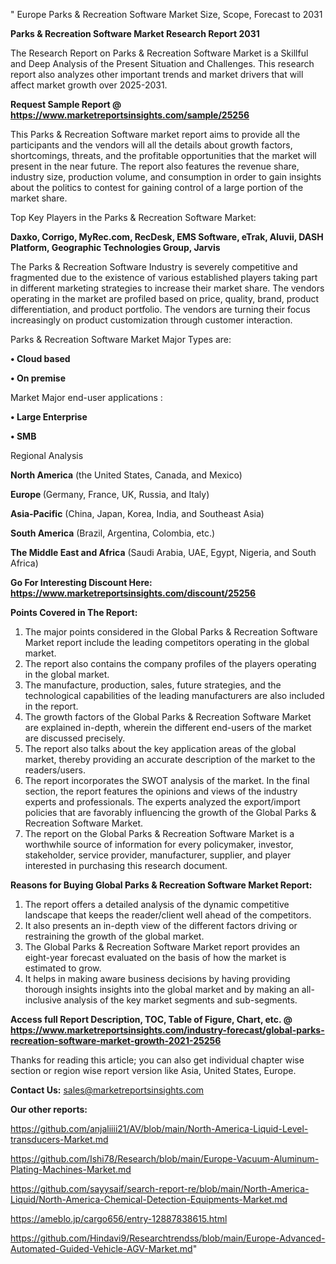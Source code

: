 " Europe Parks & Recreation Software Market Size, Scope, Forecast to 2031

<strong>Parks & Recreation Software Market Research Report 2031</strong>

The Research Report on Parks & Recreation Software Market is a Skillful and Deep Analysis of the Present Situation and Challenges. This research report also analyzes other important trends and market drivers that will affect market growth over 2025-2031.

<strong>Request Sample Report @ <a href=https://www.marketreportsinsights.com/sample/25256>https://www.marketreportsinsights.com/sample/25256</a></strong>

This Parks & Recreation Software market report aims to provide all the participants and the vendors will all the details about growth factors, shortcomings, threats, and the profitable opportunities that the market will present in the near future. The report also features the revenue share, industry size, production volume, and consumption in order to gain insights about the politics to contest for gaining control of a large portion of the market share.

Top Key Players in the Parks & Recreation Software Market:

<strong>Daxko, Corrigo, MyRec.com, RecDesk, EMS Software, eTrak, Aluvii, DASH Platform, Geographic Technologies Group, Jarvis</strong>

The Parks & Recreation Software Industry is severely competitive and fragmented due to the existence of various established players taking part in different marketing strategies to increase their market share. The vendors operating in the market are profiled based on price, quality, brand, product differentiation, and product portfolio. The vendors are turning their focus increasingly on product customization through customer interaction.

Parks & Recreation Software Market Major Types are:

<strong>• Cloud based

• On premise</strong>

Market Major end-user applications :

<strong>• Large Enterprise

• SMB</strong>

Regional Analysis

</u><strong><b>North America</b></strong> (the United States, Canada, and Mexico)

<strong><b>Europe </b></strong>(Germany, France, UK, Russia, and Italy)

<strong><b>Asia-Pacific</b></strong> (China, Japan, Korea, India, and Southeast Asia)

<strong><b>South America</b></strong> (Brazil, Argentina, Colombia, etc.)

<strong><b>The Middle East and Africa</b></strong> (Saudi Arabia, UAE, Egypt, Nigeria, and South Africa)

<strong>Go For Interesting Discount Here: <a href=https://www.marketreportsinsights.com/discount/25256>https://www.marketreportsinsights.com/discount/25256</a></strong>

<strong>Points Covered in The Report:</strong>
<ol>
  <li>The major points considered in the Global Parks & Recreation Software Market report include the leading competitors operating in the global market.</li>
  <li>The report also contains the company profiles of the players operating in the global market.</li>
  <li>The manufacture, production, sales, future strategies, and the technological capabilities of the leading manufacturers are also included in the report.</li>
  <li>The growth factors of the Global Parks & Recreation Software Market are explained in-depth, wherein the different end-users of the market are discussed precisely.</li>
  <li>The report also talks about the key application areas of the global market, thereby providing an accurate description of the market to the readers/users.</li>
  <li>The report incorporates the SWOT analysis of the market. In the final section, the report features the opinions and views of the industry experts and professionals. The experts analyzed the export/import policies that are favorably influencing the growth of the Global Parks & Recreation Software Market.</li>
  <li>The report on the Global Parks & Recreation Software Market is a worthwhile source of information for every policymaker, investor, stakeholder, service provider, manufacturer, supplier, and player interested in purchasing this research document.</li>
</ol>
<strong>Reasons for Buying Global Parks & Recreation Software Market Report:</strong>

<ol>
  <li>The report offers a detailed analysis of the dynamic competitive landscape that keeps the reader/client well ahead of the competitors.</li>
  <li>It also presents an in-depth view of the different factors driving or restraining the growth of the global market.</li>
  <li>The Global Parks & Recreation Software Market report provides an eight-year forecast evaluated on the basis of how the market is estimated to grow.</li>
  <li>It helps in making aware business decisions by having providing thorough insights insights into the global market and by making an all-inclusive analysis of the key market segments and sub-segments.</li>
</ol>
<strong>Access full Report Description, TOC, Table of Figure, Chart, etc. @ <a href=https://www.marketreportsinsights.com/industry-forecast/global-parks-recreation-software-market-growth-2021-25256>https://www.marketreportsinsights.com/industry-forecast/global-parks-recreation-software-market-growth-2021-25256</a></strong>


Thanks for reading this article; you can also get individual chapter wise section or region wise report version like Asia, United States, Europe.

<strong>Contact Us:</strong>
sales@marketreportsinsights.com

<strong>Our other reports:</strong>

<a href=https://github.com/anjaliiii21/AV/blob/main/North-America-Liquid-Level-transducers-Market.md>https://github.com/anjaliiii21/AV/blob/main/North-America-Liquid-Level-transducers-Market.md</a>

<a href=https://github.com/Ishi78/Research/blob/main/Europe-Vacuum-Aluminum-Plating-Machines-Market.md>https://github.com/Ishi78/Research/blob/main/Europe-Vacuum-Aluminum-Plating-Machines-Market.md</a>

<a href=https://github.com/sayysaif/search-report-re/blob/main/North-America-Liquid/North-America-Chemical-Detection-Equipments-Market.md>https://github.com/sayysaif/search-report-re/blob/main/North-America-Liquid/North-America-Chemical-Detection-Equipments-Market.md</a>

<a href=https://ameblo.jp/cargo656/entry-12887838615.html>https://ameblo.jp/cargo656/entry-12887838615.html</a>

<a href=https://github.com/Hindavi9/Researchtrendss/blob/main/Europe-Advanced-Automated-Guided-Vehicle-AGV-Market.md>https://github.com/Hindavi9/Researchtrendss/blob/main/Europe-Advanced-Automated-Guided-Vehicle-AGV-Market.md</a>"
